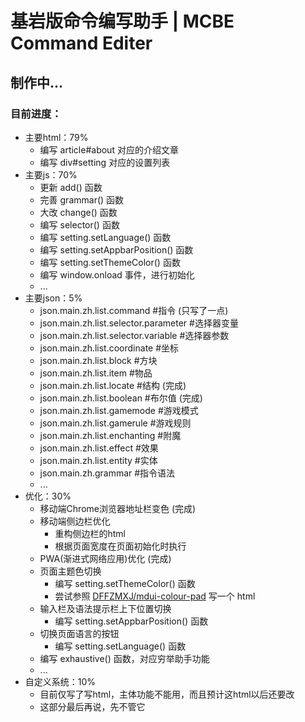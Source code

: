# 基岩版命令编写助手 | MCBE Command Editer

## 制作中...
### 目前进度：
- 主要html：79%
    - 编写 article#about 对应的介绍文章
    - 编写 div#setting 对应的设置列表
- 主要js：70%
    - 更新 add() 函数
    - 完善 grammar() 函数
    - 大改 change() 函数
    - 编写 selector() 函数
    - 编写 setting.setLanguage() 函数
    - 编写 setting.setAppbarPosition() 函数
    - 编写 setting.setThemeColor() 函数
    - 编写 window.onload 事件，进行初始化
    - ...
- 主要json：5%
    - json.main.zh.list.command #指令 (只写了一点)
    - json.main.zh.list.selector.parameter #选择器变量
    - json.main.zh.list.selector.variable #选择器参数
    - json.main.zh.list.coordinate #坐标
    - json.main.zh.list.block #方块
    - json.main.zh.list.item #物品
    - json.main.zh.list.locate #结构 (完成)
    - json.main.zh.list.boolean #布尔值 (完成)
    - json.main.zh.list.gamemode #游戏模式
    - json.main.zh.list.gamerule #游戏规则
    - json.main.zh.list.enchanting #附魔
    - json.main.zh.list.effect #效果
    - json.main.zh.list.entity #实体
    - json.main.zh.grammar #指令语法
    - ...
- 优化：30%
    - 移动端Chrome浏览器地址栏变色 (完成)
    - 移动端侧边栏优化
        - 重构侧边栏的html
        - 根据页面宽度在页面初始化时执行
    - PWA(渐进式网络应用)优化 (完成)
    - 页面主题色切换
        - 编写 setting.setThemeColor() 函数
        - 尝试参照 [DFFZMXJ/mdui-colour-pad](https://github.com/DFFZMXJ/mdui-colour-pad) 写一个 html
    - 输入栏及语法提示栏上下位置切换
        - 编写 setting.setAppbarPosition() 函数
    - 切换页面语言的按钮
        - 编写 setting.setLanguage() 函数
    - 编写 exhaustive() 函数，对应穷举助手功能
    - ...
- 自定义系统：10%
    - 目前仅写了写html，主体功能不能用，而且预计这html以后还要改
    - 这部分最后再说，先不管它
